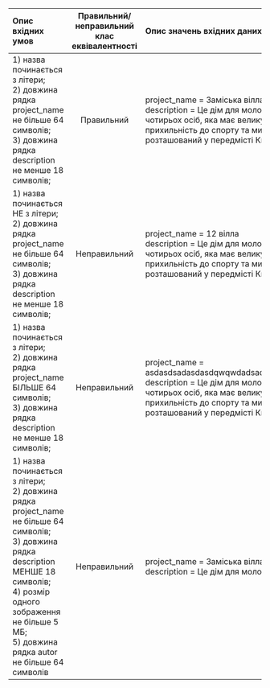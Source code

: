 |Опис вхідних умов|Правильний/неправильний <br> клас еквівалентності|Опис значень вхідних даних|
|:-|:-:|:-|
|1) назва починається з літери; <br>2) довжина рядка project_name не більше 64 символів; <br>3) довжина рядка description не менше 18 символів; |Правильний|project_name = Заміська вілла <br> description = Це дім для молодої сім’ї з чотирьох осіб, яка має велику прихильність до спорту та мистецтва, розташований у передмісті Києва.|
|1) назва починається НЕ з літери; <br>2) довжина рядка project_name не більше 64 символів; <br>3) довжина рядка description не менше 18 символів; |Неправильний|project_name = 12 вілла <br> description = Це дім для молодої сім’ї з чотирьох осіб, яка має велику прихильність до спорту та мистецтва, розташований у передмісті Києва.|
|1) назва починається з літери; <br>2) довжина рядка project_name БІЛЬШЕ 64 символів; <br>3) довжина рядка description не менше 18 символів; |Неправильний|project_name = asdasdsadasdasdqwqwdadsadqweasdqwe <br> description = Це дім для молодої сім’ї з чотирьох осіб, яка має велику прихильність до спорту та мистецтва, розташований у передмісті Києва.|
|1) назва починається з літери; <br>2) довжина рядка project_name не більше 64 символів; <br>3) довжина рядка description МЕНШЕ 18 символів; <br> 4) розмір одного зображення не більше 5 МБ; <br> 5) довжина рядка autor не більше 64 символів|Неправильний|project_name = Заміська вілла <br> description = Це дім для молодої сім’ї.|
